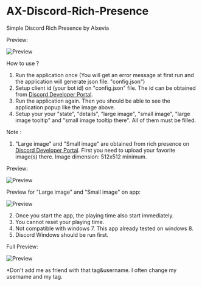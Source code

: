 # AX-Discord-Rich-Presence
Simple Discord Rich Presence by Alxevia

Preview:

![Preview](https://lh3.googleusercontent.com/-f4cVourfloQ/X9oJbaSXonI/AAAAAAAAA3s/3xhlN8v56_chbXyCpsreic_59_pj4AuOgCLcBGAsYHQ/Prev.PNG)

How to use ?
1. Run the application once (You will get an error message at first run and the application will generate json file. "config.json")
2. Setup client id (your bot id) on "config.json" file. The id can be obtained from [Discord Developer Portal](https://discord.com/developers/applications/information).
3. Run the application again. Then you should be able to see the application popup like the image above.
4. Setup your your "state", "details", "large image", "small image", "large image tooltip" and "small image tooltip there". All of them must be filled.

Note :
1. "Large image" and "Small image" are obtained from rich presence on [Discord Developer Portal](https://discord.com/developers/applications/rich-presence/assets). First you need to upload your favorite image(s) there. Image dimension: 512x512 minimum. 

Preview:

![Preview](https://lh3.googleusercontent.com/-2TRltB77Rjc/X9oQS5QbmjI/AAAAAAAAA4I/MaNW1b-fiJkGFjdE7_cGZ0jOKPFNZ3aJgCLcBGAsYHQ/Prev.PNG)

Preview for "Large image" and "Small image" on app:

![Preview](https://lh3.googleusercontent.com/-geS8wu383Ss/X9oQUeCigHI/AAAAAAAAA4M/pPk1_tR4hnEmFfbNJLOY_VgLuK98PvNzgCLcBGAsYHQ/Prev1.PNG)

2. Once you start the app, the playing time also start immediately.
3. You cannot reset your playing time.
4. Not compatible with windows 7. This app already tested on windows 8.
5. Discord Windows should be run first.

Full Preview:

![Preview](https://lh3.googleusercontent.com/-PABsk9H0ao0/X9oSS9N0PtI/AAAAAAAAA4k/AU8FKlJIbxQBOiTeVeoMgdw9MARZh7v7QCLcBGAsYHQ/Prev2.PNG)


*Don't add me as friend with that tag&username. I often change my username and my tag.
